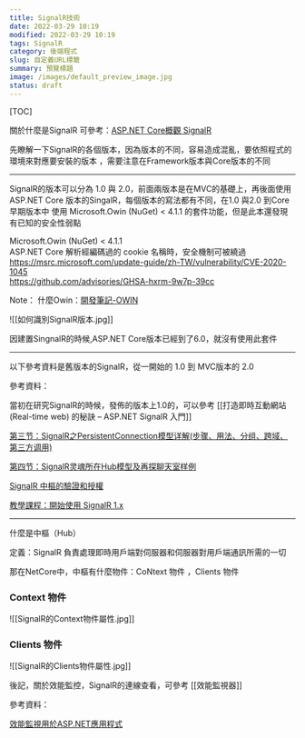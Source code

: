 ```yaml
---
title: SignalR技術
date: 2022-03-29 10:19
modified: 2022-03-29 10:19
tags: SignalR
category: 後端程式
slug: 自定義URL標籤
summary: 預覽標題
image: /images/default_preview_image.jpg
status: draft
---
```


[TOC]

關於什麼是SignalR 可參考：[ASP.NET Core概觀 SignalR](https://learn.microsoft.com/zh-tw/aspnet/core/signalr/introduction?view=aspnetcore-7.0)

先瞭解一下SignalR的各個版本，因為版本的不同，容易造成混亂，要依照程式的環境來對應要安裝的版本
，需要注意在Framework版本與Core版本的不同

---

SignalR的版本可以分為 1.0 與 2.0，前面兩版本是在MVC的基礎上，再後面使用ASP.NET Core 版本的SingalR，每個版本的寫法都有不同，在1.0 與2.0 到Core 早期版本中 使用 Microsoft.Owin (NuGet) < 4.1.1 的套件功能，但是此本還發現有已知的安全性弱點

Microsoft.Owin (NuGet) < 4.1.1  
ASP.NET Core 解析經編碼過的 cookie 名稱時，安全機制可被繞過  
https://msrc.microsoft.com/update-guide/zh-TW/vulnerability/CVE-2020-1045  
https://github.com/advisories/GHSA-hxrm-9w7p-39cc

Note：
什麼Owin：[開發筆記-OWIN](https://blog.darkthread.net/blog/about-owin/)

![[如何識別SignalR版本.jpg]]



因建置SingnalR的時候,ASP.NET Core版本已經到了6.0，就沒有使用此套件

---
以下參考資料是舊版本的SignalR，從一開始的 1.0 到 MVC版本的 2.0

參考資料：

當初在研究SignalR的時候，發佈的版本上1.0的，可以參考 [[打造即時互動網站 (Real-time web) 的秘訣 – ASP.NET SignalR 入門]]

[第三节：SignalR之PersistentConnection模型详解(步骤、用法、分组、跨域、第三方调用)](https://www.cnblogs.com/yaopengfei/p/9284101.html)

[第四节：SignalR灵魂所在Hub模型及再探聊天室样例](https://www.cnblogs.com/yaopengfei/p/9304308.html)

[SignalR 中樞的驗證和授權](https://docs.microsoft.com/zh-tw/aspnet/signalr/overview/security/hub-authorization)

[教學課程：開始使用 SignalR 1.x](https://docs.microsoft.com/zh-tw/aspnet/signalr/overview/older-versions/tutorial-getting-started-with-signalr)

---

什麼是中樞（Hub）

定義：SignalR 負責處理即時用戶端對伺服器和伺服器對用戶端通訊所需的一切

那在NetCore中，中樞有什麼物件：CoNtext 物件 ，Clients 物件

### Context 物件

![[SignalR的Context物件屬性.jpg]]


### Clients 物件

![[SignalR的Clients物件屬性.jpg]]


後記，關於效能監控，SignalR的連線查看，可參考 [[效能監視器]]


參考資料：

[效能監視用於ASP.NET應用程式](https://dotblogs.com.tw/hznraymond/2013/09/26/120758)
